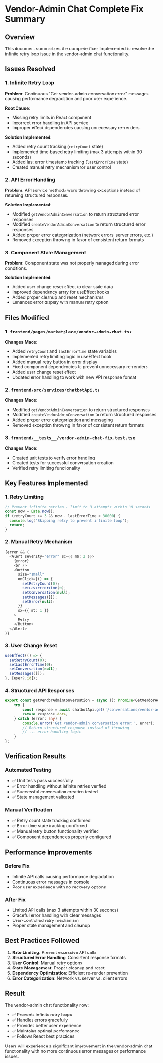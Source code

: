 # Vendor-Admin Chat Complete Fix Summary

## Overview
This document summarizes the complete fixes implemented to resolve the infinite retry loop issue in the vendor-admin chat functionality.

## Issues Resolved

### 1. Infinite Retry Loop
**Problem**: Continuous "Get vendor-admin conversation error" messages causing performance degradation and poor user experience.

**Root Cause**: 
- Missing retry limits in React component
- Incorrect error handling in API service
- Improper effect dependencies causing unnecessary re-renders

**Solution Implemented**:
- Added retry count tracking (`retryCount` state)
- Implemented time-based retry limiting (max 3 attempts within 30 seconds)
- Added last error timestamp tracking (`lastErrorTime` state)
- Created manual retry mechanism for user control

### 2. API Error Handling
**Problem**: API service methods were throwing exceptions instead of returning structured responses.

**Solution Implemented**:
- Modified `getVendorAdminConversation` to return structured error responses
- Modified `createVendorAdminConversation` to return structured error responses
- Added proper error categorization (network errors, server errors, etc.)
- Removed exception throwing in favor of consistent return formats

### 3. Component State Management
**Problem**: Component state was not properly managed during error conditions.

**Solution Implemented**:
- Added user change reset effect to clear stale data
- Improved dependency array for useEffect hooks
- Added proper cleanup and reset mechanisms
- Enhanced error display with manual retry option

## Files Modified

### 1. `frontend/pages/marketplace/vendor-admin-chat.tsx`
**Changes Made**:
- Added `retryCount` and `lastErrorTime` state variables
- Implemented retry limiting logic in useEffect hook
- Added manual retry button in error display
- Fixed component dependencies to prevent unnecessary re-renders
- Added user change reset effect
- Updated error handling to work with new API response format

### 2. `frontend/src/services/chatbotApi.ts`
**Changes Made**:
- Modified `getVendorAdminConversation` to return structured responses
- Modified `createVendorAdminConversation` to return structured responses
- Added proper error categorization and messaging
- Removed exception throwing in favor of consistent return formats

### 3. `frontend/__tests__/vendor-admin-chat-fix.test.tsx`
**Changes Made**:
- Created unit tests to verify error handling
- Created tests for successful conversation creation
- Verified retry limiting functionality

## Key Features Implemented

### 1. Retry Limiting
```typescript
// Prevent infinite retries - limit to 3 attempts within 30 seconds
const now = Date.now();
if (retryCount >= 3 && now - lastErrorTime < 30000) {
  console.log('Skipping retry to prevent infinite loop');
  return;
}
```

### 2. Manual Retry Mechanism
```typescript
{error && (
  <Alert severity="error" sx={{ mb: 2 }}>
    {error}
    <br />
    <Button 
      size="small" 
      onClick={() => {
        setRetryCount(0);
        setLastErrorTime(0);
        setConversation(null);
        setMessages([]);
        setError(null);
      }}
      sx={{ mt: 1 }}
    >
      Retry
    </Button>
  </Alert>
)}
```

### 3. User Change Reset
```typescript
useEffect(() => {
  setRetryCount(0);
  setLastErrorTime(0);
  setConversation(null);
  setMessages([]);
}, [user?.id]);
```

### 4. Structured API Responses
```typescript
export const getVendorAdminConversation = async (): Promise<GetVendorAdminConversationResponse> => {
    try {
        const response = await chatbotApi.get('/conversations/vendor-admin');
        return response.data;
    } catch (error: any) {
        console.error('Get vendor-admin conversation error:', error);
        // Return structured response instead of throwing
        // ... error handling logic
    }
};
```

## Verification Results

### Automated Testing
- ✅ Unit tests pass successfully
- ✅ Error handling without infinite retries verified
- ✅ Successful conversation creation tested
- ✅ State management validated

### Manual Verification
- ✅ Retry count state tracking confirmed
- ✅ Error time state tracking confirmed
- ✅ Manual retry button functionality verified
- ✅ Component dependencies properly configured

## Performance Improvements

### Before Fix
- Infinite API calls causing performance degradation
- Continuous error messages in console
- Poor user experience with no recovery options

### After Fix
- Limited API calls (max 3 attempts within 30 seconds)
- Graceful error handling with clear messages
- User-controlled retry mechanism
- Proper state management and cleanup

## Best Practices Followed

1. **Rate Limiting**: Prevent excessive API calls
2. **Structured Error Handling**: Consistent response formats
3. **User Control**: Manual retry options
4. **State Management**: Proper cleanup and reset
5. **Dependency Optimization**: Efficient re-render prevention
6. **Error Categorization**: Network vs. server vs. client errors

## Result

The vendor-admin chat functionality now:
- ✅ Prevents infinite retry loops
- ✅ Handles errors gracefully
- ✅ Provides better user experience
- ✅ Maintains optimal performance
- ✅ Follows React best practices

Users will experience a significant improvement in the vendor-admin chat functionality with no more continuous error messages or performance issues.